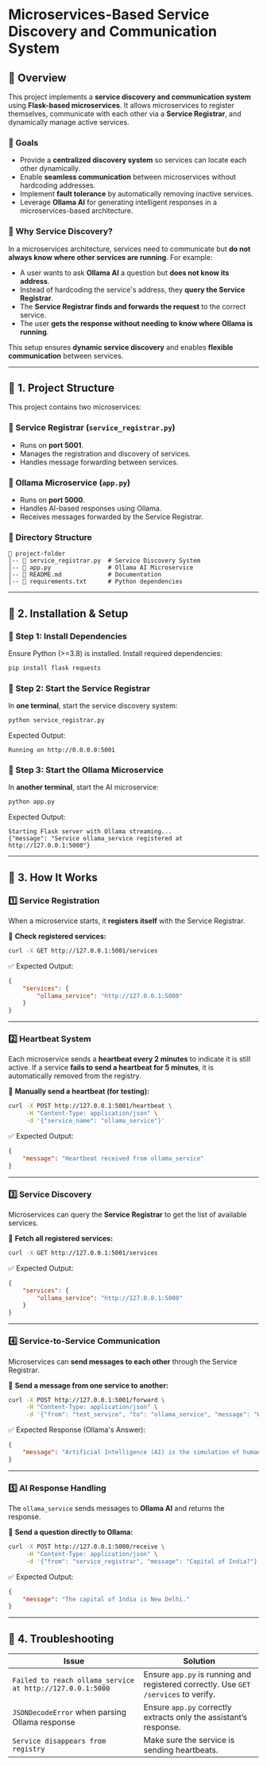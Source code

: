 # **Microservices-Based Service Discovery and Communication System**

## **📌 Overview**
This project implements a **service discovery and communication system** using **Flask-based microservices**. It allows microservices to register themselves, communicate with each other via a **Service Registrar**, and dynamically manage active services.

### **🎯 Goals**
- Provide a **centralized discovery system** so services can locate each other dynamically.
- Enable **seamless communication** between microservices without hardcoding addresses.
- Implement **fault tolerance** by automatically removing inactive services.
- Leverage **Ollama AI** for generating intelligent responses in a microservices-based architecture.

### **📌 Why Service Discovery?**
In a microservices architecture, services need to communicate but **do not always know where other services are running**. For example:

- A user wants to ask **Ollama AI** a question but **does not know its address**.
- Instead of hardcoding the service's address, they **query the Service Registrar**.
- The **Service Registrar finds and forwards the request** to the correct service.
- The user **gets the response without needing to know where Ollama is running**.

This setup ensures **dynamic service discovery** and enables **flexible communication** between services.

---
## **📌 1. Project Structure**
This project contains two microservices:

### **🔹 Service Registrar (`service_registrar.py`)**
- Runs on **port 5001**.
- Manages the registration and discovery of services.
- Handles message forwarding between services.

### **🔹 Ollama Microservice (`app.py`)**
- Runs on **port 5000**.
- Handles AI-based responses using Ollama.
- Receives messages forwarded by the Service Registrar.

### **📂 Directory Structure**
```
📁 project-folder
│-- 📄 service_registrar.py  # Service Discovery System
│-- 📄 app.py                # Ollama AI Microservice
│-- 📄 README.md             # Documentation
│-- 📄 requirements.txt      # Python dependencies
```

---
## **📌 2. Installation & Setup**
### **🔹 Step 1: Install Dependencies**
Ensure Python (>=3.8) is installed. Install required dependencies:
```sh
pip install flask requests
```

### **🔹 Step 2: Start the Service Registrar**
In **one terminal**, start the service discovery system:
```sh
python service_registrar.py
```
Expected Output:
```
Running on http://0.0.0.0:5001
```

### **🔹 Step 3: Start the Ollama Microservice**
In **another terminal**, start the AI microservice:
```sh
python app.py
```
Expected Output:
```
Starting Flask server with Ollama streaming...
{"message": "Service ollama_service registered at http://127.0.0.1:5000"}
```

---
## **📌 3. How It Works**
### **1️⃣ Service Registration**
When a microservice starts, it **registers itself** with the Service Registrar.

📌 **Check registered services:**
```sh
curl -X GET http://127.0.0.1:5001/services
```
✅ Expected Output:
```json
{
    "services": {
        "ollama_service": "http://127.0.0.1:5000"
    }
}
```

---
### **2️⃣ Heartbeat System**
Each microservice sends a **heartbeat every 2 minutes** to indicate it is still active. If a service **fails to send a heartbeat for 5 minutes**, it is automatically removed from the registry.

📌 **Manually send a heartbeat (for testing):**
```sh
curl -X POST http://127.0.0.1:5001/heartbeat \
     -H "Content-Type: application/json" \
     -d '{"service_name": "ollama_service"}'
```
✅ Expected Output:
```json
{
    "message": "Heartbeat received from ollama_service"
}
```

---
### **3️⃣ Service Discovery**
Microservices can query the **Service Registrar** to get the list of available services.

📌 **Fetch all registered services:**
```sh
curl -X GET http://127.0.0.1:5001/services
```
✅ Expected Output:
```json
{
    "services": {
        "ollama_service": "http://127.0.0.1:5000"
    }
}
```

---
### **4️⃣ Service-to-Service Communication**
Microservices can **send messages to each other** through the Service Registrar.

📌 **Send a message from one service to another:**
```sh
curl -X POST http://127.0.0.1:5001/forward \
     -H "Content-Type: application/json" \
     -d '{"from": "test_service", "to": "ollama_service", "message": "What is AI?"}'
```
✅ Expected Response (Ollama's Answer):
```json
{
    "message": "Artificial Intelligence (AI) is the simulation of human intelligence in machines."
}
```

---
### **5️⃣ AI Response Handling**
The `ollama_service` sends messages to **Ollama AI** and returns the response.

📌 **Send a question directly to Ollama:**
```sh
curl -X POST http://127.0.0.1:5000/receive \
     -H "Content-Type: application/json" \
     -d '{"from": "service_registrar", "message": "Capital of India?"}'
```
✅ Expected Output:
```json
{
    "message": "The capital of India is New Delhi."
}
```

---
## **📌 4. Troubleshooting**
| **Issue** | **Solution** |
|-----------|-------------|
| `Failed to reach ollama_service at http://127.0.0.1:5000` | Ensure `app.py` is running and registered correctly. Use `GET /services` to verify. |
| `JSONDecodeError` when parsing Ollama response | Ensure `app.py` correctly extracts only the assistant’s response. |
| `Service disappears from registry` | Make sure the service is sending heartbeats. |


